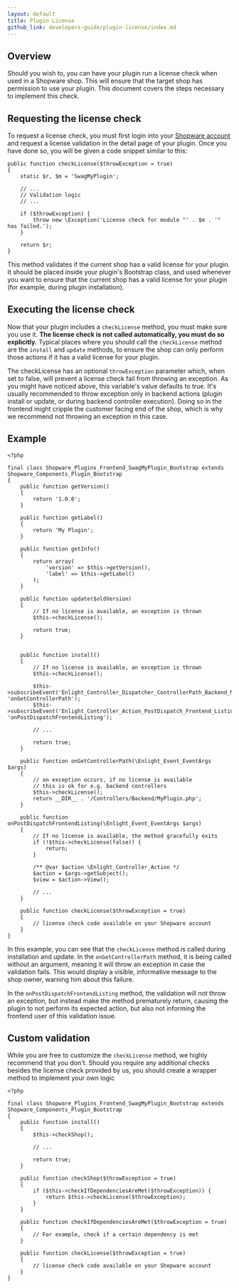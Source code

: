 ```yaml
---
layout: default
title: Plugin License
github_link: developers-guide/plugin-license/index.md
---
```


<div class="toc-list"></div>

## Overview

Should you wish to, you can have your plugin run a license check when used in a Shopware shop. This will ensure that the target shop has permission to use your plugin. This document covers the steps necessary to implement this check.

## Requesting the license check

To request a license check, you must first login into your [Shopware account](http://account.shopware.com) and request a license validation in the detail page of your plugin. Once you have done so, you will be given a code snippet similar to this:

```
public function checkLicense($throwException = true)
{
    static $r, $m = 'SwagMyPlugin';

    // ...
    // Validation logic
    // ...

    if ($throwException) {
        throw new \Exception('License check for module "' . $m . '" has failed.');
    }

    return $r;
}
```

This method validates if the current shop has a valid license for your plugin. It should be placed inside your plugin's Bootstrap class, and used whenever you want to ensure that the current shop has a valid license for your plugin (for example, during plugin installation).

## Executing the license check

Now that your plugin includes a `checkLicense` method, you must make sure you use it. **The license check is not called automatically, you must do so explicitly.** Typical places where you should call the `checkLicense` method are the `install` and `update` methods, to ensure the shop can only perform those actions if it has a valid license for your plugin.

The checkLicense has an optional `throwException` parameter which, when set to false, will prevent a license check fail from throwing an exception. As you might have noticed above, this variable's value defaults to true. It's usually recommended to throw exception only in backend actions (plugin install or update, or during backend controller execution). Doing so in the frontend might cripple the customer facing end of the shop, which is why we recommend not throwing an exception in this case.

## Example

```
<?php

final class Shopware_Plugins_Frontend_SwagMyPlugin_Bootstrap extends Shopware_Components_Plugin_Bootstrap
{
    public function getVersion()
    {
        return '1.0.0';
    }

    public function getLabel()
    {
        return 'My Plugin';
    }

    public function getInfo()
    {
        return array(
            'version' => $this->getVersion(),
            'label' => $this->getLabel()
        );
    }

    public function update($oldVersion)
    {
        // If no license is available, an exception is thrown
        $this->checkLicense();

        return true;
    }


    public function install()
    {
        // If no license is available, an exception is thrown
        $this->checkLicense();

        $this->subscribeEvent('Enlight_Controller_Dispatcher_ControllerPath_Backend_MyPlugin', 'onGetControllerPath');
        $this->subscribeEvent('Enlight_Controller_Action_PostDispatch_Frontend_Listing', 'onPostDispatchFrontendListing');

        // ...

        return true;
    }

    public function onGetControllerPath(\Enlight_Event_EventArgs $args)
    {
        // an exception occurs, if no license is available
        // this is ok for e.g. backend controllers
        $this->checkLicense();
        return __DIR__ . '/Controllers/Backend/MyPlugin.php';
    }

    public function onPostDispatchFrontendListing(\Enlight_Event_EventArgs $args)
    {
        // If no license is available, the method gracefully exits
        if (!$this->checkLicense(false)) {
            return;
        }

        /** @var $action \Enlight_Controller_Action */
        $action = $args->getSubject();
        $view = $action->View();

        // ...
	}

    public function checkLicense($throwException = true)
    {
        // license check code available on your Shopware account
    }
}
```

In this example, you can see that the `checkLicense` method is called during installation and update. In the `onGetControllerPath` method, it is being called without an argument, meaning it will throw an exception in case the validation fails. This would display a visible, informative message to the shop owner, warning him about this failure.

In the `onPostDispatchFrontendListing` method, the validation will not throw an exception, but instead make the method prematurely return, causing the plugin to not perform its expected action, but also not informing the frontend user of this validation issue.

## Custom validation

While you are free to customize the `checkLicense` method, we highly recommend that you don't. Should you require any additional checks besides the license check provided by us, you should create a wrapper method to implement your own logic

```
<?php

final class Shopware_Plugins_Frontend_SwagMyPlugin_Bootstrap extends Shopware_Components_Plugin_Bootstrap
{
    public function install()
    {
        $this->checkShop();

        // ...

        return true;
    }

    public function checkShop($throwException = true)
    {
        if ($this->checkIfDependenciesAreMet($throwException)) {
            return $this->checkLicense($throwException);
        }
	}

    public function checkIfDependenciesAreMet($throwException = true)
    {
        // For example, check if a certain dependency is met
    }

    public function checkLicense($throwException = true)
    {
        // license check code available on your Shopware account
    }
}
```
